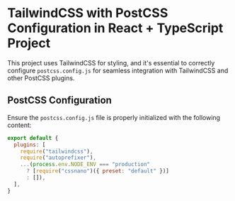 # TailwindCSS with PostCSS Configuration in React + TypeScript Project

This project uses TailwindCSS for styling, and it's essential to correctly configure `postcss.config.js` for seamless integration with TailwindCSS and other PostCSS plugins.

## PostCSS Configuration

Ensure the `postcss.config.js` file is properly initialized with the following content:

```javascript
export default {
  plugins: [
    require("tailwindcss"),
    require("autoprefixer"),
    ...(process.env.NODE_ENV === "production"
      ? [require("cssnano")({ preset: "default" })]
      : []),
  ],
}
